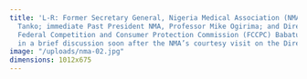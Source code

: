 ```yaml
---
title: 'L-R: Former Secretary General, Nigeria Medical Association (NMA), Dr. Yusuf
  Tanko; immediate Past President NMA, Professor Mike Ogirima; and Director General,
  Federal Competition and Consumer Protection Commission (FCCPC) Babatunde Irukera;
  in a brief discussion soon after the NMA’s courtesy visit on the Director General.'
image: "/uploads/nma-02.jpg"
dimensions: 1012x675
---
```


